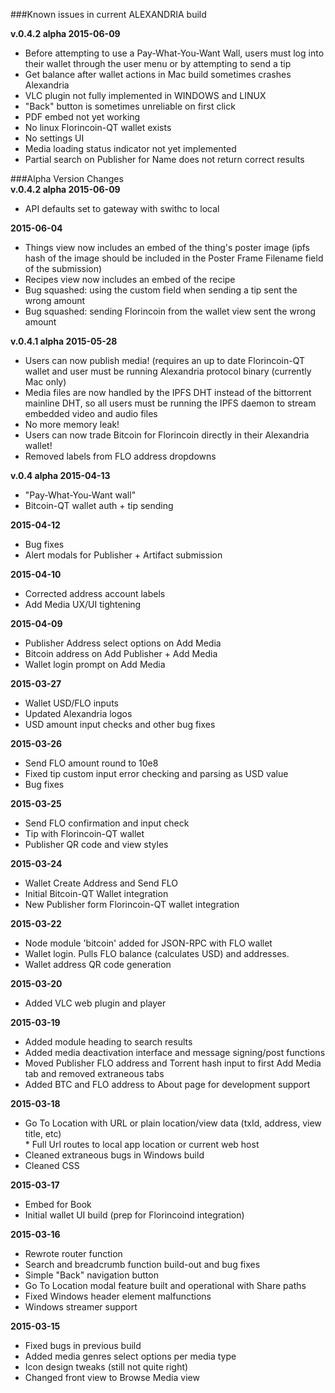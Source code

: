 ###Known issues in current ALEXANDRIA build  

**v.0.4.2 alpha 2015-06-09**  
* Before attempting to use a Pay-What-You-Want Wall, users must log into their wallet through the user menu or by attempting to send a tip  
* Get balance after wallet actions in Mac build sometimes crashes Alexandria  
* VLC plugin not fully implemented in WINDOWS and LINUX  
* "Back" button is sometimes unreliable on first click  
* PDF embed not yet working  
* No linux Florincoin-QT wallet exists  
* No settings UI  
* Media loading status indicator not yet implemented  
* Partial search on Publisher for Name does not return correct results  
    
###Alpha Version Changes  
**v.0.4.2 alpha 2015-06-09**
* API defaults set to gateway with swithc to local

**2015-06-04**
* Things view now includes an embed of the thing's poster image (ipfs hash of the image should be included in the Poster Frame Filename field of the submission)
* Recipes view now includes an embed of the recipe
* Bug squashed: using the custom field when sending a tip sent the wrong amount
* Bug squashed: sending Florincoin from the wallet view sent the wrong amount

**v.0.4.1 alpha 2015-05-28**  
* Users can now publish media! (requires an up to date Florincoin-QT wallet and user must be running Alexandria protocol binary (currently Mac only)  
* Media files are now handled by the IPFS DHT instead of the bittorrent mainline DHT, so all users must be running the IPFS daemon to stream embedded video and audio files  
* No more memory leak!  
* Users can now trade Bitcoin for Florincoin directly in their Alexandria wallet!  
* Removed labels from FLO address dropdowns  

**v.0.4 alpha 2015-04-13**   
* "Pay-What-You-Want wall"  
* Bitcoin-QT wallet auth + tip sending  
  
**2015-04-12**
* Bug fixes  
* Alert modals for Publisher + Artifact submission  
  
**2015-04-10**  
* Corrected address account labels  
* Add Media UX/UI tightening  
  
**2015-04-09**  
* Publisher Address select options on Add Media  
* Bitcoin address on Add Publisher + Add Media  
* Wallet login prompt on Add Media  

**2015-03-27**  
* Wallet USD/FLO inputs  
* Updated Alexandria logos  
* USD amount input checks and other bug fixes  

**2015-03-26**  
* Send FLO amount round to 10e8  
* Fixed tip custom input error checking and parsing as USD value  
* Bug fixes  

**2015-03-25**  
* Send FLO confirmation and input check  
* Tip with Florincoin-QT wallet  
* Publisher QR code and view styles  

**2015-03-24**  
* Wallet Create Address and Send FLO  
* Initial Bitcoin-QT Wallet integration  
* New Publisher form Florincoin-QT wallet integration  

**2015-03-22**  
* Node module 'bitcoin' added for JSON-RPC with FLO wallet  
* Wallet login. Pulls FLO balance (calculates USD) and addresses.  
* Wallet address QR code generation  

**2015-03-20**  
* Added VLC web plugin and player  

**2015-03-19**  
* Added module heading to search results  
* Added media deactivation interface and message signing/post functions  
* Moved Publisher FLO address and Torrent hash input to first Add Media tab and removed extraneous tabs  
* Added BTC and FLO address to About page for development support  

**2015-03-18**    
* Go To Location with URL or plain location/view data (txId, address, view title, etc)  
      * Full Url routes to local app location or current web host  
* Cleaned extraneous bugs in Windows build  
* Cleaned CSS  

**2015-03-17**  
* Embed for Book  
* Initial wallet UI build (prep for Florincoind integration)  

**2015-03-16**  
* Rewrote router function  
* Search and breadcrumb function build-out and bug fixes  
* Simple "Back" navigation button  
* Go To Location modal feature built and operational with Share paths  
* Fixed Windows header element malfunctions  
* Windows streamer support  

**2015-03-15**  
* Fixed bugs in previous build  
* Added media genres select options per media type  
* Icon design tweaks (still not quite right)  
* Changed front view to Browse Media view  
